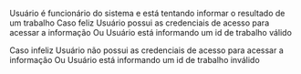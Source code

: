 Usuário é funcionário do sistema e está tentando informar o resultado de um trabalho
Caso feliz
Usuário possui as credenciais de acesso para acessar a informação
Ou
Usuário está informando um id de trabalho válido

Caso infeliz
Usuário não possui as credenciais de acesso para acessar a informação
Ou
Usuário está informando um id de trabalho inválido